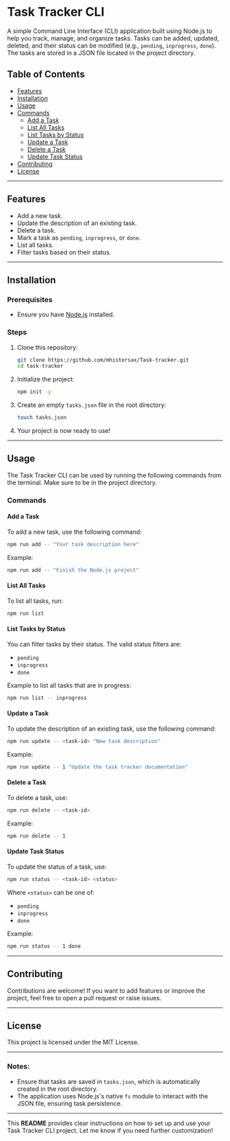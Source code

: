 # Task Tracker CLI

A simple Command Line Interface (CLI) application built using Node.js to help you track, manage, and organize tasks. Tasks can be added, updated, deleted, and their status can be modified (e.g., `pending`, `inprogress`, `done`). The tasks are stored in a JSON file located in the project directory.

## Table of Contents

- [Features](#features)
- [Installation](#installation)
- [Usage](#usage)
- [Commands](#commands)
  - [Add a Task](#add-a-task)
  - [List All Tasks](#list-all-tasks)
  - [List Tasks by Status](#list-tasks-by-status)
  - [Update a Task](#update-a-task)
  - [Delete a Task](#delete-a-task)
  - [Update Task Status](#update-task-status)
- [Contributing](#contributing)
- [License](#license)

---

## Features

- Add a new task.
- Update the description of an existing task.
- Delete a task.
- Mark a task as `pending`, `inprogress`, or `done`.
- List all tasks.
- Filter tasks based on their status.

---

## Installation

### Prerequisites
- Ensure you have [Node.js](https://nodejs.org/en/) installed.

### Steps
1. Clone this repository:
   ```bash
   git clone https://github.com/mhistersax/Task-tracker.git
   cd task-tracker
   ```

2. Initialize the project:
   ```bash
   npm init -y
   ```

3. Create an empty `tasks.json` file in the root directory:
   ```bash
   touch tasks.json
   ```

4. Your project is now ready to use!

---

## Usage

The Task Tracker CLI can be used by running the following commands from the terminal. Make sure to be in the project directory.

### Commands

#### Add a Task
To add a new task, use the following command:
```bash
npm run add -- "Your task description here"
```
Example:
```bash
npm run add -- "Finish the Node.js project"
```

#### List All Tasks
To list all tasks, run:
```bash
npm run list
```

#### List Tasks by Status
You can filter tasks by their status. The valid status filters are:
- `pending`
- `inprogress`
- `done`

Example to list all tasks that are in progress:
```bash
npm run list -- inprogress
```

#### Update a Task
To update the description of an existing task, use the following command:
```bash
npm run update -- <task-id> "New task description"
```
Example:
```bash
npm run update -- 1 "Update the task tracker documentation"
```

#### Delete a Task
To delete a task, use:
```bash
npm run delete -- <task-id>
```
Example:
```bash
npm run delete -- 1
```

#### Update Task Status
To update the status of a task, use:
```bash
npm run status -- <task-id> <status>
```
Where `<status>` can be one of:
- `pending`
- `inprogress`
- `done`

Example:
```bash
npm run status -- 1 done
```

---

## Contributing

Contributions are welcome! If you want to add features or improve the project, feel free to open a pull request or raise issues.

---

## License

This project is licensed under the MIT License.

---

### Notes:

- Ensure that tasks are saved in `tasks.json`, which is automatically created in the root directory.
- The application uses Node.js's native `fs` module to interact with the JSON file, ensuring task persistence.

---

This **README** provides clear instructions on how to set up and use your Task Tracker CLI project. Let me know if you need further customization!